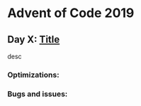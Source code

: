 # Advent of Code 2019

## Day X: [Title](https://adventofcode.com/2019/day/X)
desc
### Optimizations:
### Bugs and issues:
